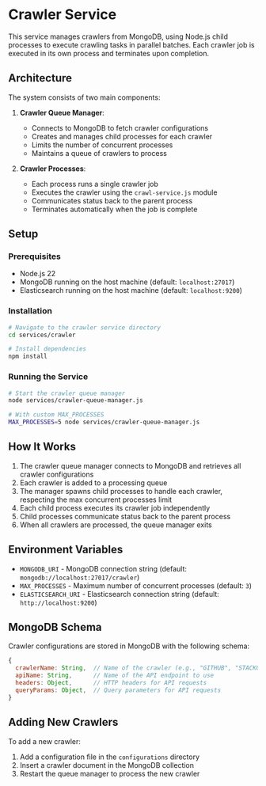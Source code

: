 # Crawler Service

This service manages crawlers from MongoDB, using Node.js child processes to execute crawling tasks in parallel batches. Each crawler job is executed in its own process and terminates upon completion.

## Architecture

The system consists of two main components:

1. **Crawler Queue Manager**:
   - Connects to MongoDB to fetch crawler configurations
   - Creates and manages child processes for each crawler
   - Limits the number of concurrent processes
   - Maintains a queue of crawlers to process

2. **Crawler Processes**:
   - Each process runs a single crawler job
   - Executes the crawler using the `crawl-service.js` module
   - Communicates status back to the parent process
   - Terminates automatically when the job is complete

## Setup

### Prerequisites

- Node.js 22
- MongoDB running on the host machine (default: `localhost:27017`)
- Elasticsearch running on the host machine (default: `localhost:9200`)

### Installation

```bash
# Navigate to the crawler service directory
cd services/crawler

# Install dependencies
npm install
```

### Running the Service

```bash
# Start the crawler queue manager
node services/crawler-queue-manager.js

# With custom MAX_PROCESSES
MAX_PROCESSES=5 node services/crawler-queue-manager.js
```

## How It Works

1. The crawler queue manager connects to MongoDB and retrieves all crawler configurations
2. Each crawler is added to a processing queue
3. The manager spawns child processes to handle each crawler, respecting the max concurrent processes limit
4. Each child process executes its crawler job independently
5. Child processes communicate status back to the parent process
6. When all crawlers are processed, the queue manager exits

## Environment Variables

- `MONGODB_URI` - MongoDB connection string (default: `mongodb://localhost:27017/crawler`)
- `MAX_PROCESSES` - Maximum number of concurrent processes (default: `3`)
- `ELASTICSEARCH_URI` - Elasticsearch connection string (default: `http://localhost:9200`)

## MongoDB Schema

Crawler configurations are stored in MongoDB with the following schema:

```javascript
{
  crawlerName: String,  // Name of the crawler (e.g., "GITHUB", "STACKOVERFLOW")
  apiName: String,      // Name of the API endpoint to use
  headers: Object,      // HTTP headers for API requests
  queryParams: Object,  // Query parameters for API requests
}
```

## Adding New Crawlers

To add a new crawler:

1. Add a configuration file in the `configurations` directory
2. Insert a crawler document in the MongoDB collection
3. Restart the queue manager to process the new crawler

